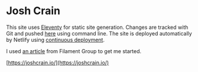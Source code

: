 # Josh Crain
This site uses [Eleventy](https://www.11ty.io) for static site generation. Changes are tracked with Git and pushed [here](https://github.com/joshcrain/eleventy-intro) using command line. The site is deployed automatically by Netlify using [continuous deployment](https://docs.netlify.com/site-deploys/create-deploys/#deploy-with-git).

I used <a href="https://www.filamentgroup.com/lab/build-a-blog/" rel="noopener">an article</a> from Filament Group to get me started.

[https://joshcrain.io/](https://joshcrain.io/)
